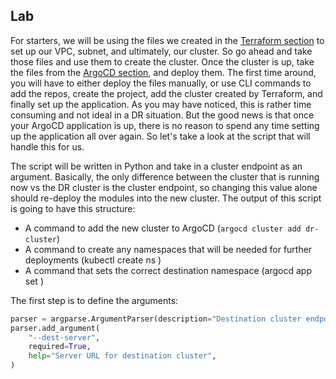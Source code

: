## Lab

For starters, we will be using the files we created in the [Terraform section](../Terraform101/terraform-eks-lab.md) to set up our VPC, subnet, and ultimately, our cluster. So go ahead and take those files and use them to create the cluster. Once the cluster is up, take the files from the [ArgoCD section](../GitOps101/argocd-eks.md), and deploy them. The first time around, you will have to either deploy the files manually, or use CLI commands to add the repos, create the project, add the cluster created by Terraform, and finally set up the application. As you may have noticed, this is rather time consuming and not ideal in a DR situation. But the good news is that once your ArgoCD application is up, there is no reason to spend any time setting up the application all over again. So let's take a look at the script that will handle this for us.

The script will be written in Python and take in a cluster endpoint as an argument. Basically, the only difference between the cluster that is running now vs the DR cluster is the cluster endpoint, so changing this value alone should re-deploy the modules into the new cluster. The output of this script is going to have this structure:

- A command to add the new cluster to ArgoCD (`argocd cluster add dr-cluster`)
- A command to create any namespaces that will be needed for further deployments (kubectl create ns <namespace>)
- A command that sets the correct destination namespace (argocd app set <app>)


The first step is to define the arguments:

```python
parser = argparse.ArgumentParser(description="Destination cluster endpoint")
parser.add_argument(
    "--dest-server",
    required=True,
    help="Server URL for destination cluster",
)
```

